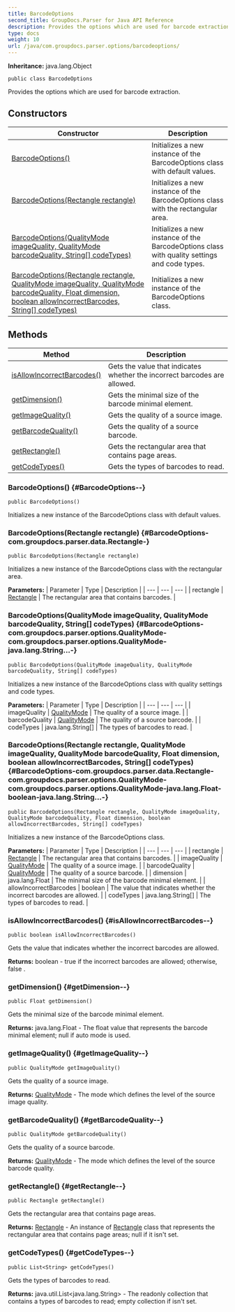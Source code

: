 ```yaml
---
title: BarcodeOptions
second_title: GroupDocs.Parser for Java API Reference
description: Provides the options which are used for barcode extraction.
type: docs
weight: 10
url: /java/com.groupdocs.parser.options/barcodeoptions/
---
```

**Inheritance:**
java.lang.Object
```
public class BarcodeOptions
```

Provides the options which are used for barcode extraction.
## Constructors

| Constructor | Description |
| --- | --- |
| [BarcodeOptions()](#BarcodeOptions--) | Initializes a new instance of the BarcodeOptions class with default values. |
| [BarcodeOptions(Rectangle rectangle)](#BarcodeOptions-com.groupdocs.parser.data.Rectangle-) | Initializes a new instance of the BarcodeOptions class with the rectangular area. |
| [BarcodeOptions(QualityMode imageQuality, QualityMode barcodeQuality, String[] codeTypes)](#BarcodeOptions-com.groupdocs.parser.options.QualityMode-com.groupdocs.parser.options.QualityMode-java.lang.String...-) | Initializes a new instance of the BarcodeOptions class with quality settings and code types. |
| [BarcodeOptions(Rectangle rectangle, QualityMode imageQuality, QualityMode barcodeQuality, Float dimension, boolean allowIncorrectBarcodes, String[] codeTypes)](#BarcodeOptions-com.groupdocs.parser.data.Rectangle-com.groupdocs.parser.options.QualityMode-com.groupdocs.parser.options.QualityMode-java.lang.Float-boolean-java.lang.String...-) | Initializes a new instance of the BarcodeOptions class. |
## Methods

| Method | Description |
| --- | --- |
| [isAllowIncorrectBarcodes()](#isAllowIncorrectBarcodes--) | Gets the value that indicates whether the incorrect barcodes are allowed. |
| [getDimension()](#getDimension--) | Gets the minimal size of the barcode minimal element. |
| [getImageQuality()](#getImageQuality--) | Gets the quality of a source image. |
| [getBarcodeQuality()](#getBarcodeQuality--) | Gets the quality of a source barcode. |
| [getRectangle()](#getRectangle--) | Gets the rectangular area that contains page areas. |
| [getCodeTypes()](#getCodeTypes--) | Gets the types of barcodes to read. |
### BarcodeOptions() {#BarcodeOptions--}
```
public BarcodeOptions()
```


Initializes a new instance of the BarcodeOptions class with default values.

### BarcodeOptions(Rectangle rectangle) {#BarcodeOptions-com.groupdocs.parser.data.Rectangle-}
```
public BarcodeOptions(Rectangle rectangle)
```


Initializes a new instance of the BarcodeOptions class with the rectangular area.

**Parameters:**
| Parameter | Type | Description |
| --- | --- | --- |
| rectangle | [Rectangle](../../com.groupdocs.parser.data/rectangle) | The rectangular area that contains barcodes. |

### BarcodeOptions(QualityMode imageQuality, QualityMode barcodeQuality, String[] codeTypes) {#BarcodeOptions-com.groupdocs.parser.options.QualityMode-com.groupdocs.parser.options.QualityMode-java.lang.String...-}
```
public BarcodeOptions(QualityMode imageQuality, QualityMode barcodeQuality, String[] codeTypes)
```


Initializes a new instance of the BarcodeOptions class with quality settings and code types.

**Parameters:**
| Parameter | Type | Description |
| --- | --- | --- |
| imageQuality | [QualityMode](../../com.groupdocs.parser.options/qualitymode) | The quality of a source image. |
| barcodeQuality | [QualityMode](../../com.groupdocs.parser.options/qualitymode) | The quality of a source barcode. |
| codeTypes | java.lang.String[] | The types of barcodes to read. |

### BarcodeOptions(Rectangle rectangle, QualityMode imageQuality, QualityMode barcodeQuality, Float dimension, boolean allowIncorrectBarcodes, String[] codeTypes) {#BarcodeOptions-com.groupdocs.parser.data.Rectangle-com.groupdocs.parser.options.QualityMode-com.groupdocs.parser.options.QualityMode-java.lang.Float-boolean-java.lang.String...-}
```
public BarcodeOptions(Rectangle rectangle, QualityMode imageQuality, QualityMode barcodeQuality, Float dimension, boolean allowIncorrectBarcodes, String[] codeTypes)
```


Initializes a new instance of the BarcodeOptions class.

**Parameters:**
| Parameter | Type | Description |
| --- | --- | --- |
| rectangle | [Rectangle](../../com.groupdocs.parser.data/rectangle) | The rectangular area that contains barcodes. |
| imageQuality | [QualityMode](../../com.groupdocs.parser.options/qualitymode) | The quality of a source image. |
| barcodeQuality | [QualityMode](../../com.groupdocs.parser.options/qualitymode) | The quality of a source barcode. |
| dimension | java.lang.Float | The minimal size of the barcode minimal element. |
| allowIncorrectBarcodes | boolean | The value that indicates whether the incorrect barcodes are allowed. |
| codeTypes | java.lang.String[] | The types of barcodes to read. |

### isAllowIncorrectBarcodes() {#isAllowIncorrectBarcodes--}
```
public boolean isAllowIncorrectBarcodes()
```


Gets the value that indicates whether the incorrect barcodes are allowed.

**Returns:**
boolean -  true  if the incorrect barcodes are allowed; otherwise,  false .
### getDimension() {#getDimension--}
```
public Float getDimension()
```


Gets the minimal size of the barcode minimal element.

**Returns:**
java.lang.Float - The float value that represents the barcode minimal element;  null  if auto mode is used.
### getImageQuality() {#getImageQuality--}
```
public QualityMode getImageQuality()
```


Gets the quality of a source image.

**Returns:**
[QualityMode](../../com.groupdocs.parser.options/qualitymode) - The mode which defines the level of the source image quality.
### getBarcodeQuality() {#getBarcodeQuality--}
```
public QualityMode getBarcodeQuality()
```


Gets the quality of a source barcode.

**Returns:**
[QualityMode](../../com.groupdocs.parser.options/qualitymode) - The mode which defines the level of the source barcode quality.
### getRectangle() {#getRectangle--}
```
public Rectangle getRectangle()
```


Gets the rectangular area that contains page areas.

**Returns:**
[Rectangle](../../com.groupdocs.parser.data/rectangle) - An instance of [Rectangle](../../com.groupdocs.parser.data/rectangle) class that represents the rectangular area that contains page areas;  null  if it isn't set.
### getCodeTypes() {#getCodeTypes--}
```
public List<String> getCodeTypes()
```


Gets the types of barcodes to read.

**Returns:**
java.util.List<java.lang.String> - The readonly collection that contains a types of barcodes to read; empty collection if isn't set.
